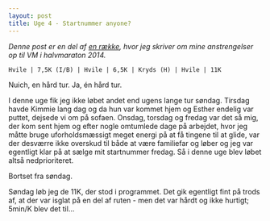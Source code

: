 ```yaml
---
layout: post
title: Uge 4 - Startnummer anyone?
---
```


*Denne post er en del af [en række](/halfmarathon2014.html), hvor jeg skriver om mine anstrengelser op til VM i halvmaraton 2014.*

    Hvile | 7,5K (I/B) | Hvile | 6,5K | Kryds (H) | Hvile | 11K

Nuich, en hård tur. Ja, én hård tur.

I denne uge fik jeg ikke løbet andet end ugens lange tur søndag. Tirsdag havde Kimmie lang dag og da hun var kommet hjem og Esther endelig var puttet, dejsede vi om på sofaen. Onsdag, torsdag og fredag var det så mig, der kom sent hjem og efter nogle omtumlede dage på arbejdet, hvor jeg måtte bruge uforholdsmæssigt meget energi på at få tingene til at glide, var der desværre ikke overskud til både at være familiefar og løber og jeg var egentligt klar på at sælge mit startnummer fredag. Så i denne uge blev løbet altså nedprioriteret.

Bortset fra søndag.

Søndag løb jeg de 11K, der stod i programmet. Det gik egentligt fint på trods af, at der var isglat på en del af ruten - men det var hårdt og ikke hurtigt; 5min/K blev det til...

